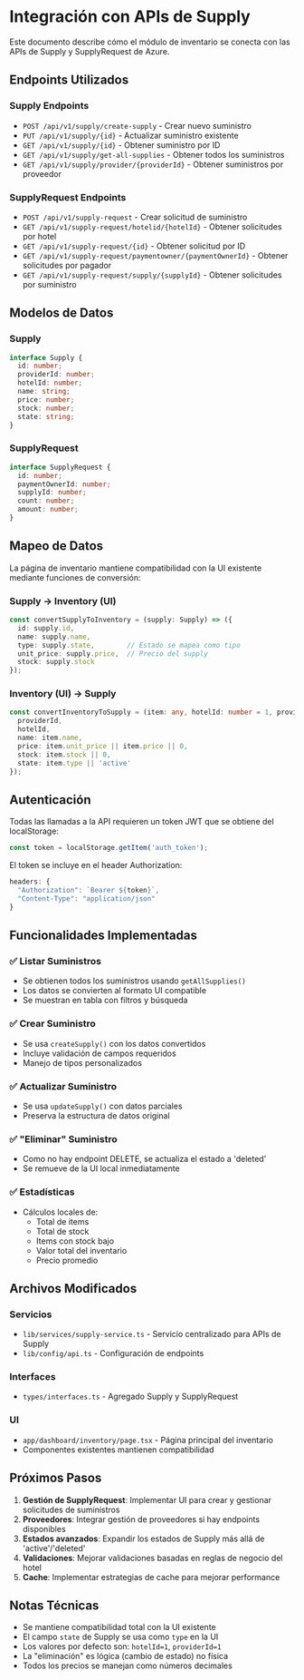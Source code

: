 # Integración con APIs de Supply

Este documento describe cómo el módulo de inventario se conecta con las APIs de Supply y SupplyRequest de Azure.

## Endpoints Utilizados

### Supply Endpoints
- `POST /api/v1/supply/create-supply` - Crear nuevo suministro
- `PUT /api/v1/supply/{id}` - Actualizar suministro existente
- `GET /api/v1/supply/{id}` - Obtener suministro por ID
- `GET /api/v1/supply/get-all-supplies` - Obtener todos los suministros
- `GET /api/v1/supply/provider/{providerId}` - Obtener suministros por proveedor

### SupplyRequest Endpoints
- `POST /api/v1/supply-request` - Crear solicitud de suministro
- `GET /api/v1/supply-request/hotelid/{hotelId}` - Obtener solicitudes por hotel
- `GET /api/v1/supply-request/{id}` - Obtener solicitud por ID
- `GET /api/v1/supply-request/paymentowner/{paymentOwnerId}` - Obtener solicitudes por pagador
- `GET /api/v1/supply-request/supply/{supplyId}` - Obtener solicitudes por suministro

## Modelos de Datos

### Supply
```typescript
interface Supply {
  id: number;
  providerId: number;
  hotelId: number;
  name: string;
  price: number;
  stock: number;
  state: string;
}
```

### SupplyRequest
```typescript
interface SupplyRequest {
  id: number;
  paymentOwnerId: number;
  supplyId: number;
  count: number;
  amount: number;
}
```

## Mapeo de Datos

La página de inventario mantiene compatibilidad con la UI existente mediante funciones de conversión:

### Supply → Inventory (UI)
```typescript
const convertSupplyToInventory = (supply: Supply) => ({
  id: supply.id,
  name: supply.name,
  type: supply.state,        // Estado se mapea como tipo
  unit_price: supply.price,  // Precio del supply
  stock: supply.stock
});
```

### Inventory (UI) → Supply
```typescript
const convertInventoryToSupply = (item: any, hotelId: number = 1, providerId: number = 1) => ({
  providerId,
  hotelId,
  name: item.name,
  price: item.unit_price || item.price || 0,
  stock: item.stock || 0,
  state: item.type || 'active'
});
```

## Autenticación

Todas las llamadas a la API requieren un token JWT que se obtiene del localStorage:

```typescript
const token = localStorage.getItem('auth_token');
```

El token se incluye en el header Authorization:
```typescript
headers: { 
  "Authorization": `Bearer ${token}`,
  "Content-Type": "application/json"
}
```

## Funcionalidades Implementadas

### ✅ Listar Suministros
- Se obtienen todos los suministros usando `getAllSupplies()`
- Los datos se convierten al formato UI compatible
- Se muestran en tabla con filtros y búsqueda

### ✅ Crear Suministro
- Se usa `createSupply()` con los datos convertidos
- Incluye validación de campos requeridos
- Manejo de tipos personalizados

### ✅ Actualizar Suministro
- Se usa `updateSupply()` con datos parciales
- Preserva la estructura de datos original

### ✅ "Eliminar" Suministro
- Como no hay endpoint DELETE, se actualiza el estado a 'deleted'
- Se remueve de la UI local inmediatamente

### ✅ Estadísticas
- Cálculos locales de:
  - Total de items
  - Total de stock
  - Items con stock bajo
  - Valor total del inventario
  - Precio promedio

## Archivos Modificados

### Servicios
- `lib/services/supply-service.ts` - Servicio centralizado para APIs de Supply
- `lib/config/api.ts` - Configuración de endpoints

### Interfaces
- `types/interfaces.ts` - Agregado Supply y SupplyRequest

### UI
- `app/dashboard/inventory/page.tsx` - Página principal del inventario
- Componentes existentes mantienen compatibilidad

## Próximos Pasos

1. **Gestión de SupplyRequest**: Implementar UI para crear y gestionar solicitudes de suministros
2. **Proveedores**: Integrar gestión de proveedores si hay endpoints disponibles
3. **Estados avanzados**: Expandir los estados de Supply más allá de 'active'/'deleted'
4. **Validaciones**: Mejorar validaciones basadas en reglas de negocio del hotel
5. **Cache**: Implementar estrategias de cache para mejorar performance

## Notas Técnicas

- Se mantiene compatibilidad total con la UI existente
- El campo `state` de Supply se usa como `type` en la UI
- Los valores por defecto son: `hotelId=1`, `providerId=1`
- La "eliminación" es lógica (cambio de estado) no física
- Todos los precios se manejan como números decimales
